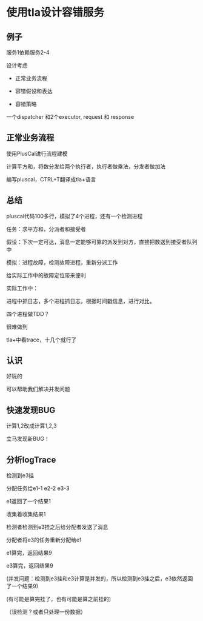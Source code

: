





# 使用tla设计容错服务



## 例子



服务1依赖服务2-4



设计考虑



- 正常业务流程

- 容错假设和表达

- 容错策略



一个dispatcher 和2个executor, request 和 response



## 正常业务流程



使用PlusCal进行流程建模



计算平方和，将数分发给两个执行者，执行者做乘法，分发者做加法



编写pluscal，CTRL+T翻译成tla+语言





## 总结



pluscal代码100多行，模拟了4个进程，还有一个检测进程



任务：求平方和，分派者和接受者

假设：下次一定可达，消息一定能够可靠的派发到对方，直接把数送到接受者队列中



模拟：进程故障，检测故障进程，重新分派工作



给实际工作中的故障定位带来便利



实际工作中：

进程中抓日志，多个进程抓日志，根据时间戳信息，进行对比，



四个进程做TDD？

很难做到



tla+中看trace，十几个就行了



## 认识



好玩的

可以帮助我们解决并发问题



## 快速发现BUG



计算1,2改成计算1,2,3

立马发现新BUG！



## 分析logTrace



检测到e3挂

分配任务给e1-1 e2-2 e3-3

e1返回了一个结果1

收集着收集结果1

检测者检测到e3挂之后给分配者发送了消息

分配者将e3的任务重新分配给e1

e1算完，返回结果9

e3算完，返回结果9

(并发问题：检测到e3挂和e3计算是并发的，所以检测到e3挂之后，e3依然返回了一个结果9)

(有可能是算完挂了，也有可能是算之前挂的)

（误检测？或者只处理一份数据）

